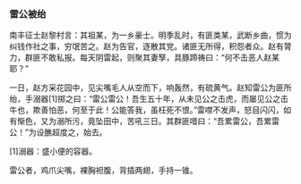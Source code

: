 <script type="text/javascript">
    var head = document.getElementsByTagName('head')[0];
    cssURL = '/public/article_1.css';
    linkTag = document.createElement('link');
    linkTag.href = cssURL;
    linkTag.setAttribute('type','text/css');
    linkTag.setAttribute('rel','stylesheet');
    head.appendChild(linkTag);
</script>
### 雷公被绐

南丰征士赵黎村言：其祖某，为一乡豪士。明季乱时，有匪类某，武断乡曲，惯为纠钱作社之事，穷氓苦之。赵为告官，逐散其党。诸匪无所得，积怨者众。赵有膂力，群匪不敢私报。每天阴雷起，则聚其妻孥，具豚蹄祷曰：“何不击恶人赵某耶？”

一日，赵方采花园中，见尖嘴毛人从空而下，响轰然，有硫黄气。赵知雷公为匪所绐，手溺器[1]掷之曰：“雷公雷公！吾生五十年，从未见公之击虎，而屡见公之击牛也，欺善怕恶，何至于此！公能答我，虽枉死不恨。”雷噤不发声，怒目闪闪，如有惭色，又为溺所污，竟坠田中，苦吼三日。其群匪唶曰：“吾累雷公，吾累雷公！”为设醮超度之，始去。

[1]溺器：盛小便的容器。

雷公者，鸡爪尖嘴，裸胸袒腹，背插两翅，手持一锥。

